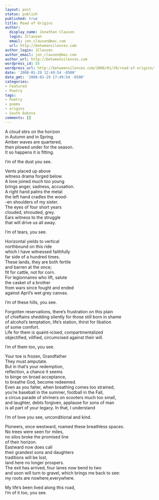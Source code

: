 ```yaml
---
layout: post
status: publish
published: true
title: Road of Origins
author:
  display_name: Jonathan Clausen
  login: JClausen
  email: jon_clausen@mac.com
  url: http://betweensilences.com
author_login: JClausen
author_email: jon_clausen@mac.com
author_url: http://betweensilences.com
wordpress_id: 55
wordpress_url: http://betweensilences.com/2008/01/29/road-of-origins/
date: '2008-01-29 12:49:54 -0500'
date_gmt: '2008-01-29 17:49:54 -0500'
categories:
- Featured
- Poetry
tags:
- Poetry
- poems
- origins
- South Dakota
comments: []
---
```

<p>A cloud stirs on the horizon<br />
in Autumn and in Spring.<br />
Amber waves are quartered,<br />
then plowed under for the season.<br />
It so happens it is fitting.</p>
<p>I’m of the dust you see.</p>
<p>Vents placed up above<br />
witness drama forged below.<br />
A love joined much too young<br />
brings anger, sadness, accusation.<br />
A right hand palms the metal<br />
the left hand cradles the wood-<br />
-en shoulders of my sister.<br />
The eyes of four short years<br />
clouded, shrouded, grey.<br />
Ears witness to the struggle<br />
that will drive us all away.</p>
<p>I’m of tears, you see.</p>
<p>Horizontal yields to vertical<br />
northbound on this ride<br />
which I have witnessed faithfully<br />
far side of a hundred times.<br />
These lands, they are both fertile<br />
and barren at the once;<br />
fit for cattle, not for corn.<br />
For legionnaires who lift, salute<br />
the casket of a brother<br />
from wars since fought and ended<br />
against April’s wet grey canvas.</p>
<p>I’m of these hills, you see.</p>
<p>Forgotten reservations, there’s frustration on this plain<br />
of chieftains shedding silently for those still born in shame<br />
of alcohol’s temptation, life’s station, thirst for libation<br />
of some comfort.<br />
Life for them is quaint-icised, compartmentalized<br />
objectified, vilified, circumcised against their will.</p>
<p>I’m of them too, you see.</p>
<p>Your toe is frozen, Grandfather<br />
They must amputate.<br />
But in that’s your redemption,<br />
reflection, a chance it seems<br />
to binge on broad acceptance,<br />
to breathe God, become redeemed.<br />
Even as you falter, when breathing comes too strained,<br />
you’re baseball in the summer, football in the Fall,<br />
a circus parade of shriners on scooters much too small,<br />
and laughter, debts forgiven, applause for sons of man<br />
is all part of your legacy. In that, I understand</p>
<p>I’m of love you see, unconditional and kind.</p>
<p>Pioneers, once westward, roamed these breathless spaces.<br />
No trees were seen for miles,<br />
no silos broke the promised line<br />
of their horizon.<br />
Eastward now does call<br />
their grandest sons and daughters<br />
traditions will be lost,<br />
land here no longer prospers.<br />
The exit has arrived, four lanes now bend to two<br />
and soon will turn to gravel, which brings me back to see:<br />
my roots are nowhere,everywhere.</p>
<p>My life’s been lived along this road,<br />
I’m of it too, you see.</p>
